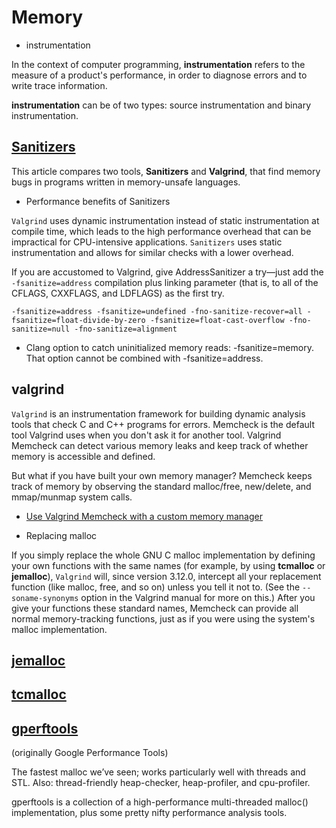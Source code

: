 # Memory

- instrumentation

In the context of computer programming, __instrumentation__ refers to the measure of a product's performance, in order to diagnose errors and to write trace information.

__instrumentation__ can be of two types: source instrumentation and binary instrumentation.


## [Sanitizers](https://developers.redhat.com/blog/2021/05/05/memory-error-checking-in-c-and-c-comparing-sanitizers-and-valgrind)

This article compares two tools, __Sanitizers__ and __Valgrind__, that find memory bugs in programs written in memory-unsafe languages.


- Performance benefits of Sanitizers

`Valgrind` uses dynamic instrumentation instead of static instrumentation at compile time, which leads to the high performance overhead that can be impractical for CPU-intensive applications. `Sanitizers` uses static instrumentation and allows for similar checks with a lower overhead.

If you are accustomed to Valgrind, give AddressSanitizer a try—just add the `-fsanitize=address` compilation plus linking parameter (that is, to all of the CFLAGS, CXXFLAGS, and LDFLAGS) as the first try.

```
-fsanitize=address -fsanitize=undefined -fno-sanitize-recover=all -fsanitize=float-divide-by-zero -fsanitize=float-cast-overflow -fno-sanitize=null -fno-sanitize=alignment
```

- Clang option to catch uninitialized memory reads: -fsanitize=memory. That option cannot be combined with -fsanitize=address.




## valgrind

`Valgrind` is an instrumentation framework for building dynamic analysis tools that check C and C++ programs for errors. Memcheck is the default tool Valgrind uses when you don't ask it for another tool. Valgrind Memcheck can detect various memory leaks and keep track of whether memory is accessible and defined.

But what if you have built your own memory manager? Memcheck keeps track of memory by observing the standard malloc/free, new/delete, and mmap/munmap system calls. 

- [Use Valgrind Memcheck with a custom memory manager](https://developers.redhat.com/articles/2022/03/23/use-valgrind-memcheck-custom-memory-manager)

- Replacing malloc

If you simply replace the whole GNU C malloc implementation by defining your own functions with the same names (for example, by using __tcmalloc__ or __jemalloc__), `Valgrind` will, since version 3.12.0, intercept all your replacement function (like malloc, free, and so on) unless you tell it not to. (See the `--soname-synonyms` option in the Valgrind manual for more on this.) After you give your functions these standard names, Memcheck can provide all normal memory-tracking functions, just as if you were using the system's malloc implementation.



## [jemalloc](http://jemalloc.net/)

## [tcmalloc](https://github.com/google/tcmalloc)

## [gperftools](https://github.com/gperftools/gperftools)
(originally Google Performance Tools)

The fastest malloc we’ve seen; works particularly well with threads
and STL. Also: thread-friendly heap-checker, heap-profiler, and
cpu-profiler.

gperftools is a collection of a high-performance multi-threaded
malloc() implementation, plus some pretty nifty performance analysis
tools.



